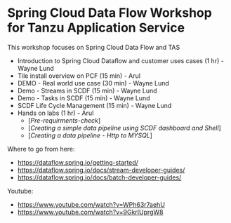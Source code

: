 # Spring Cloud Data Flow Workshop for Tanzu Application Service

This workshop focuses on Spring Cloud Data Flow and TAS

* Introduction to Spring Cloud Dataflow and customer uses cases (1 hr) - Wayne Lund
* Tile install overview on PCF (15 min) - Arul
* DEMO - Real world use case (30 min) - Wayne Lund
* Demo - Streams in SCDF (15 min) - Wayne Lund
* Demo - Tasks in SCDF  (15 min) - Wayne Lund
* SCDF Life Cycle Management (15 min) - Wayne Lund
* Hands on labs (1 hr) - Arul
    * [_Pre-requirments-check_]
    * [_Creating a simple data pipeline using SCDF dashboard and Shell_]
    * [_Creating a data pipeline  - Http to MYSQL_]


Where to go from here:

* https://dataflow.spring.io/getting-started/
* https://dataflow.spring.io/docs/stream-developer-guides/
* https://dataflow.spring.io/docs/batch-developer-guides/


Youtube:
* https://www.youtube.com/watch?v=WPh63r7aehU
* https://www.youtube.com/watch?v=9GkrIUprgW8
